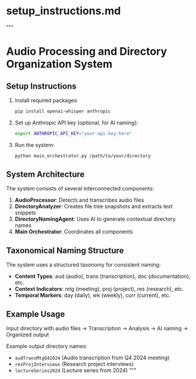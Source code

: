 # setup_instructions.md
"""
# Audio Processing and Directory Organization System

## Setup Instructions

1. Install required packages:
   ```bash
   pip install openai-whisper anthropic
   ```

2. Set up Anthropic API key (optional, for AI naming):
   ```bash
   export ANTHROPIC_API_KEY="your-api-key-here"
   ```

3. Run the system:
   ```bash
   python main_orchestrator.py /path/to/your/directory
   ```

## System Architecture

The system consists of several interconnected components:

1. **AudioProcessor**: Detects and transcribes audio files
2. **DirectoryAnalyzer**: Creates file tree snapshots and extracts text snippets  
3. **DirectoryNamingAgent**: Uses AI to generate contextual directory names
4. **Main Orchestrator**: Coordinates all components

## Taxonomical Naming Structure

The system uses a structured taxonomy for consistent naming:

- **Content Types**: aud (audio), trans (transcription), doc (documentation), etc.
- **Context Indicators**: mtg (meeting), proj (project), res (research), etc.  
- **Temporal Markers**: day (daily), wk (weekly), curr (current), etc.

## Example Usage

Input directory with audio files → Transcription → Analysis → AI naming → Organized output

Example output directory names:
- `audTransMtgQ42024` (Audio transcription from Q4 2024 meeting)
- `resProjInterviews` (Research project interviews)
- `lectureSeries2024` (Lecture series from 2024)
"""
